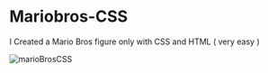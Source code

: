 # Mariobros-CSS
I Created a Mario Bros figure only with CSS and HTML ( very easy )

![marioBrosCSS](https://user-images.githubusercontent.com/76445704/123516398-2b062f80-d69c-11eb-9eeb-500b16ccadd2.jpg)

